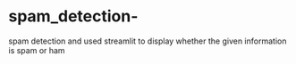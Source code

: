 # spam_detection-
spam detection and used streamlit to display whether the given information is spam or ham
